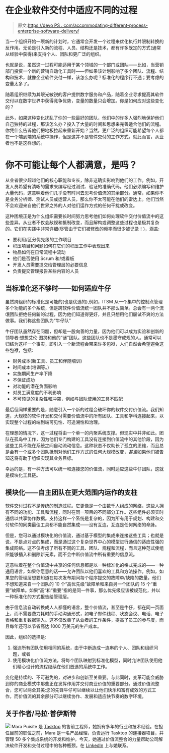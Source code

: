 # 在企业软件交付中适应不同的过程

> 原文:[https://devo PS . com/accommodating-different-process-enterprise-software-delivery/](https://devops.com/accommodating-different-processes-enterprise-software-delivery/)

当一个组织开始一项新的计划时，它通常会开发一个过程来优化执行并限制转换的反作用。无论是引入新的流程、人员、结构还是技术，都有许多既定的方式(通常从经验中获得)来支持个人、团队和更广泛的组织。

也就是说，虽然这一过程可能适用于某个领域的一个部门或团队——比如，当营销部门投资一个新的营销自动化工具时——但如果该计划影响了多个团队、流程、结构和技术，就像企业软件交付一样，该怎么办呢？标准化的程序行不通；要考虑的变量太多了。

随着组织继续为其眼光敏锐的客户提供数字服务和产品，随着企业寻求提高其软件交付以在数字世界中获得竞争优势，变量的数量只会增加。你是如何应对这些变化的？

此外，如果这种变化扰乱了你的一些最好的团队，他们中的许多人强烈地保护他们自己独特的过程，那该怎么办？投入了大量的时间和思想来完善适合他们的流程。你凭什么告诉他们把地板拉起来重新开始？当然，更广泛的组织可能希望每个人都在一个端到端的系统中操作，但是这并不是软件交付的工作方式。就此而言，从业者也不是这样想的。

# 你不可能让每个人都满意，是吗？

从业者很少超越他们的核心职能和专长，除非这确实影响到他们的工作。例如，开发人员希望有清晰的需求来编写经过测试、验证的准确代码。他们必须编写和维护大量代码，这意味着他们几乎没有时间去思考价值流的其余部分。通常，如果你不是业务分析师、测试人员或运营人员，那么你不太可能在他们的雷达上。他们当然不会欢迎来自他们世界之外的人对他们运作方式的任何干扰或改变。

这种困境正是为什么组织需要长时间努力思考他们如何处理软件交付价值流中的这些差异。从业者不仅会敌视和抵制改变，而且解构或调整这些过程也是极其复杂的。它们在实践中非常详细(尽管由于它们被修改的频率而很少被记录！)，涵盖:

*   要利用/区分优先级的工作项目
*   积压项目和问题如何在它们的积压工作中表现出来
*   物品如何在日常流程中流动
*   他们是否使用 Scrum 和/或看板
*   开发人员需要提交给管理层的必要信息
*   负责提交管理报告某些内容的人员

## **当标准化还不够时——如何适应牛仔**

虽然跨组织的标准化是可能的(也是优选的),例如，ITSM 从一个集中的控制点管理多个功能的多个系统，但是跨软件价值流统一团队并不那么简单。总会有一两个流氓团队拒绝任何新的过程，因为他们知道得更好，并且只想用他们屡试不爽的方法做事。我们称这些团队为“牛仔队”

牛仔团队虽然存在问题，但却是一股向善的力量，因为他们可以成为实验和创新的领导者:想想艾伦·图灵和他的“谜”团队。这些团队也不是墨守成规的人。通常可以归结为这样一个事实，即引入一个新流程会带来许多包袱，人们自然会希望避免这些包袱，包括:

*   财务成本(新工具、员工和伴随培训)
*   时间成本(培训等。)
*   实施期间生产率下降
*   不保证成功
*   对功能的潜在负面影响
*   对员工满意度的不利影响
*   不可预见的复杂性和冲突，例如与团队使用的工具不匹配

最后但同样重要的是，随意引入一个新的过程会破坏你的软件交付价值流。我们知道，大规模的软件开发和交付需要价值流中的所有团队、工具和学科连接起来，以实现整个过程的端到端可见性、可追溯性和治理。

在理想的情况下，这一过程将由一个单一的内聚系统支撑。但现实中并非如此。团队在孤岛中工作，因为他们专门构建的工具没有连接到价值流中的其他阶段，因为这些工具不能在系统之间自动流动信息。这种状态不仅助长了孤立的思维，而且总是会有一个或多个团队抵制对他们工作方式的任何大规模改变，*甚至*如果他们被告知这将有助于组织实现其业务目标。

幸运的是，有一种方法可以统一和连接您的价值流，同时适应这些牛仔团队，这就是模块化工具链。

## **模块化——自主团队在更大范围内运作的支柱**

软件交付过程不是传统的制造过程。它更像是一个由数千人组成的网络，这些人拥有不同的功能、工具和流程，同时在同一项目的不同部分工作。这些组件必须实时通信以共享协作数据。支持这样一个系统是复杂的，因为所有用于规划、构建和交付软件的同类最佳工具都不能自然集成——没有互连，互连是任何网络的命脉。

但是，您可以通过模块化的价值流，通过基于模型的集成来连接这些工具；也就是说，不是点对点的集成，而是通过这个复杂世界中心的模型进行通信的适应性强的集成网络。这不仅考虑了所有不同的工具、团队、规程和流程，而且这种范式使组织能够插入和删除新元素，而不会中断价值流中所有重要的信息流。

这意味着在整个价值流中共享的任何信息都是以一种标准化的格式完成的——一种通用语言，如果你愿意的话——允许团队以他们喜欢的工具和方法操作。例如，如果您的管理层想要知道在每次发布期间每个程序提交的故障单/缺陷的数量，他们不想知道来自一个团队的 10 个“高优先级”故障单和来自另一个团队的 15 个“重要”故障单。如果“高”和“重要”指的是同一件事，那么优先级应该被规范化，并以一种标准化的方式报告给管理层。

由于信息流自动转换成人人都懂的语言，整个价值流，甚至是牛仔，都在同一页面上，而不需要费力耗时的手动沟通形式，如电子邮件线程、状态会议、电话、电子表格和重复数据输入。这不仅改善了从业者的工作条件，提高了员工的参与度，而且每年还可以节省高达 1000 万美元的生产成本。

因此，组织的选择是:

1.  强迫所有团队使用相同的系统，由于中断造成一连串的个人、团队和组织问题，或者
2.  使用模块化价值流方法，将每个团队映射到标准化模型，同时允许团队使用他们精心设计的流程继续在他们首选的系统中工作。

变化是持续的、不可避免的，对进步和创新至关重要。与此同时，变革可能会威胁到你的商业模式中那些正在发挥作用并交付商业价值的重要部分。通过价值流整合，您可以两全其美:您的先锋牛仔可以继续以让他们快乐和富有成效的方式工作，而价值流的其余部分可以继续协作、发展和适应快节奏的数字环境。

## **关于作者/马拉·普伊斯特**

![](../Images/583aca32e7781ecd619ecfa6cce71724.png) Mara Puisite 是 [Tasktop](https://www.tasktop.com/) 的售前工程师，她拥有多年的行业和技术经验。在担任目前的职位之前，Mara 是一名产品经理，负责运行 Tasktop 的连接器项目，并管理 50 多个集成系统的开发和维护。今天，她通过价值流整合的力量帮助公司解决软件开发和交付过程中的各种瓶颈。在 [LinkedIn](https://linkedin.com/in/mara-puisite-29981b62) 上与她联系。